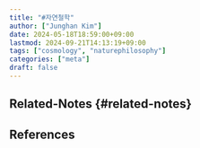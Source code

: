 ```yaml
---
title: "#자연철학"
author: ["Junghan Kim"]
date: 2024-05-18T18:59:00+09:00
lastmod: 2024-09-21T14:13:19+09:00
tags: ["cosmology", "naturephilosophy"]
categories: ["meta"]
draft: false
---
```


<!--more-->


## Related-Notes {#related-notes}

## References

<style>.csl-entry{text-indent: -1.5em; margin-left: 1.5em;}</style><div class="csl-bib-body">
</div>
